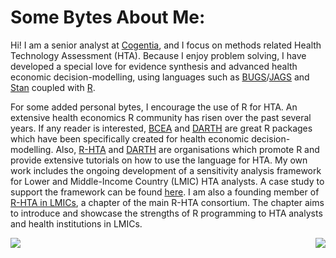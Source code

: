 # Some Bytes About Me:
Hi! I am a senior analyst at [Cogentia](https://cogentia.co.uk), and I focus on methods related Health Technology Assessment (HTA). Because I enjoy problem solving, I have developed a special love for evidence synthesis and advanced health economic decision-modelling, using languages such as [BUGS](https://en.wikipedia.org/wiki/OpenBUGS)/[JAGS](https://en.wikipedia.org/wiki/Just_another_Gibbs_sampler) and [Stan](https://en.wikipedia.org/wiki/Stan_(software)) coupled with [R](https://en.wikipedia.org/wiki/R_(programming_language)).

For some added personal bytes, I encourage the use of R for HTA. An extensive health economics R community has risen over the past several years. If any reader is interested, [BCEA](https://github.com/giabaio/BCEA) and [DARTH](https://github.com/DARTH-git) are great R packages which have been specifically  created for health economic decision-modelling. Also, [R-HTA](https://r-hta.org/) and [DARTH](https://darthworkgroup.com/) are organisations which promote R and provide extensive tutorials on how to use the language for HTA. My own work includes the ongoing development of a sensitivity analysis framework for Lower and Middle-Income Country (LMIC) HTA analysts. A case study to support the framework can be found [here](https://github.com/jSoboil/Dissertation). I am also a founding member of [R-HTA in LMICs](https://twitter.com/rhta_lmics), a chapter of the main R-HTA consortium. The chapter aims to introduce and showcase the strengths of R programming to HTA analysts and health institutions in LMICs.

<a href="https://github.com/anuraghazra/github-readme-stats">
  <img align = "left" src = "https://github-readme-stats.vercel.app/api/top-langs/?username=jSoboil&repo=github-readme-stats&hide=css,html,postscript,scss,RTF" />
  <p>

  </p>
  <img align = "right" src = "https://github-readme-stats.vercel.app/api?username=jSoboil&repo=github-readme-stats$show_icons=true&hide=stars&custom_title=Stats&count_private=true" />
  </a>
